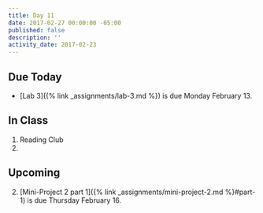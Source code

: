 ```yaml
---
title: Day 11
date: 2017-02-27 00:00:00 -05:00
published: false
description: ''
activity_date: 2017-02-23
---
```


## Due Today

* [Lab 3]({% link _assignments/lab-3.md %}) is due Monday February 13.

## In Class

1. Reading Club
2.


## Upcoming

2. [Mini-Project 2 part 1]({% link _assignments/mini-project-2.md %}#part-1) is due Thursday February 16.
